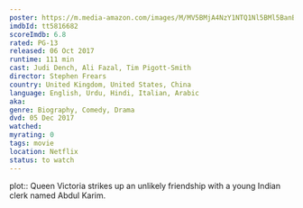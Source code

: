 ```yaml
---
poster: https://m.media-amazon.com/images/M/MV5BMjA4NzY1NTQ1Nl5BMl5BanBnXkFtZTgwMTM3NTY0MjI@._V1_SX300.jpg
imdbId: tt5816682
scoreImdb: 6.8
rated: PG-13
released: 06 Oct 2017
runtime: 111 min
cast: Judi Dench, Ali Fazal, Tim Pigott-Smith
director: Stephen Frears
country: United Kingdom, United States, China
language: English, Urdu, Hindi, Italian, Arabic
aka: 
genre: Biography, Comedy, Drama
dvd: 05 Dec 2017
watched: 
myrating: 0
tags: movie
location: Netflix
status: to watch
---
```


plot:: Queen Victoria strikes up an unlikely friendship with a young Indian clerk named Abdul Karim.